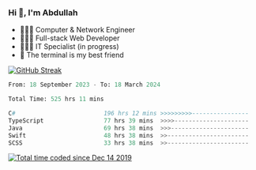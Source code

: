 <h3>Hi 👋, I'm Abdullah</h3>

- 👷🏼‍♂️ Computer & Network Engineer
- 👨🏻‍💻 Full-stack Web Developer
- 👨🏻‍💻 IT Specialist (in progress)
- 🖤 The terminal is my best friend

[![GitHub Streak](https://streak-stats.demolab.com?user=al3bad&theme=transparent&date_format=j%20M%5B%20Y%5D)](https://git.io/streak-stats)

<!--START_SECTION:waka-->

```python
From: 18 September 2023 - To: 18 March 2024

Total Time: 525 hrs 11 mins

C#                         196 hrs 12 mins >>>>>>>>>----------------   37.01 %
TypeScript                 77 hrs 39 mins  >>>>---------------------   14.65 %
Java                       69 hrs 38 mins  >>>----------------------   13.14 %
Swift                      48 hrs 38 mins  >>-----------------------   09.17 %
SCSS                       33 hrs 38 mins  >>-----------------------   06.35 %
```

<!--END_SECTION:waka-->

<p>
  <a href="https://wakatime.com/@ce2a2aac-0d6b-4d65-b864-8a4bcaf12967"><img src="https://wakatime.com/badge/user/ce2a2aac-0d6b-4d65-b864-8a4bcaf12967.svg" alt="Total time coded since Dec 14 2019" /></a>
</p>
